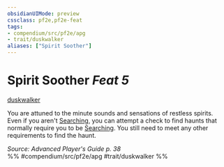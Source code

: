 ```yaml
---
obsidianUIMode: preview
cssclass: pf2e,pf2e-feat
tags:
- compendium/src/pf2e/apg
- trait/duskwalker
aliases: ["Spirit Soother"]
---
```

# Spirit Soother  *Feat 5*  
[duskwalker](/rules/traits/duskwalker-apg.md)  


You are attuned to the minute sounds and sensations of restless spirits. Even if you aren't [Searching](/rules/actions/search.md), you can attempt a check to find haunts that normally require you to be [Searching](/rules/actions/search.md). You still need to meet any other requirements to find the haunt.

*Source: Advanced Player's Guide p. 38*  
%% #compendium/src/pf2e/apg #trait/duskwalker %%